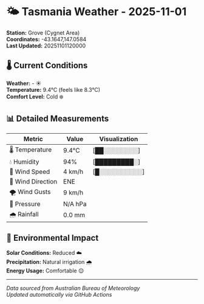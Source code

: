 # 🌤️ Tasmania Weather - 2025-11-01

**Station:** Grove (Cygnet Area)  
**Coordinates:** -43.1647,147.0584  
**Last Updated:** 20251101120000

## 🌡️ Current Conditions

**Weather:** - ☀️  
**Temperature:** 9.4°C (feels like 8.3°C)  
**Comfort Level:** Cold ❄️

## 📊 Detailed Measurements

| Metric | Value | Visualization |
|--------|-------|---------------|
| 🌡️ Temperature | 9.4°C | [██░░░░░░░░] |
| 💧 Humidity | 94% | [█████████░] |
| 💨 Wind Speed | 4 km/h | [█░░░░░░░░░░] |
| 🧭 Wind Direction | ENE | |
| 🌪️ Wind Gusts | 9 km/h | |
| 🔽 Pressure | N/A hPa | |
| 🌧️ Rainfall | 0.0 mm | |

## 🌱 Environmental Impact

**Solar Conditions:** Reduced ☁️  
**Precipitation:** Natural irrigation 🌧️  
**Energy Usage:** Comfortable 😌

---
*Data sourced from Australian Bureau of Meteorology*  
*Updated automatically via GitHub Actions*
